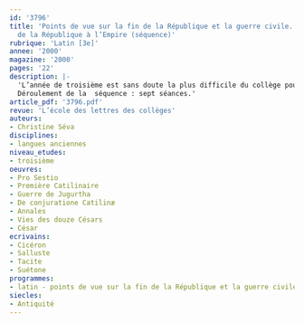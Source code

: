 ```yaml
---
id: '3796'
title: 'Points de vue sur la fin de la République et la guerre civile. Des crises
  de la République à l’Empire (séquence)'
rubrique: 'Latin [3e]'
annee: '2000'
magazine: '2000'
pages: '22'
description: |-
  'L’année de troisième est sans doute la plus difficile du collège pour les latinistes… et leurs professeurs. Après l’enthousiasme de la découverte, en cinquième, des rudiments de la langue et des attraits de la mythologie, puis, en quatrième, de la vie quotidienne, qui attire les adolescents, ceux-ci, souvent, se disposant pour un grand nombre d’entre eux à abandonner le latin en seconde, sont plus rétifs devant la complexité et la difficulté de la langue et devant un programme moins ludique. Il faut donc leur montrer que leur maturité peut au contraire les conduire à élaborer des concepts intéressants intellectuellement et que l’analyse des textes authentiques ou de leur traduction peut les amener à des découvertes passionnantes. Le programme de troisième, comme celui de seconde – avec les crises de la République et le principat –, permet de construire une séquence support pour le reste de l’année, donnant des pistes pour comprendre l’histoire de l’Empire et pour donner du sens aux textes, littéraires et historiques, qui seront étudiés toute l’année. L’objectif global de cette séquence sera de comprendre le passage de la République à l’Empire. On pourra, selon la classe et le niveau des élèves, travailler avec un plus grand nombre de textes latins et approfondir les problèmes de syntaxe.
  Déroulement de la  séquence : sept séances.'
article_pdf: '3796.pdf'
revue: 'L’école des lettres des collèges'
auteurs:
- Christine Séva
disciplines:
- langues anciennes
niveau_etudes:
- troisième
oeuvres:
- Pro Sestio
- Première Catilinaire
- Guerre de Jugurtha
- De conjuratione Catilinæ
- Annales
- Vies des douze Césars
- César
ecrivains:
- Cicéron
- Salluste
- Tacite
- Suétone
programmes:
- latin - points de vue sur la fin de la République et la guerre civile
siecles:
- Antiquité
---
```

